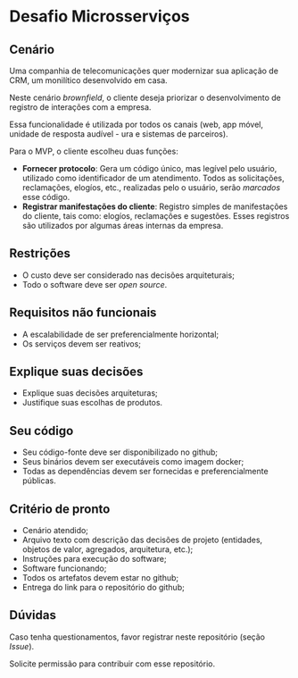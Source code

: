 # Desafio Microsserviços

## Cenário
Uma companhia de telecomunicações quer modernizar sua aplicação de CRM, um monilítico desenvolvido em casa.

Neste cenário *brownfield*, o cliente deseja priorizar o desenvolvimento de registro de interações com a empresa.

Essa funcionalidade é utilizada por todos os canais (web, app móvel, unidade de resposta audível - ura e sistemas de parceiros).

Para o MVP, o cliente escolheu duas funções:

- **Fornecer protocolo**: Gera um código único, mas legível pelo usuário, utilizado como identificador de um atendimento. Todos as solicitações, reclamações, elogíos, etc., realizadas pelo o usuário, serão *marcados* esse código.
- **Registrar manifestações do cliente**: Registro simples de manifestações do cliente, tais como: elogíos, reclamações e sugestões. Esses registros são utilizados por algumas áreas internas da empresa.

## Restrições

- O custo deve ser considerado nas decisões arquiteturais;
- Todo o software deve ser *open source*.

## Requisitos não funcionais
- A escalabilidade de ser preferencialmente horizontal;
- Os serviços devem ser reativos;

## Explique suas decisões
- Explique suas decisões arquiteturas;
- Justifique suas escolhas de produtos.

## Seu código
- Seu código-fonte deve ser disponibilizado no github;
- Seus binários devem ser executáveis como imagem docker;
- Todas as dependências devem ser fornecidas e preferencialmente públicas.

## Critério de pronto
- Cenário atendido;
- Arquivo texto com descrição das decisões de projeto (entidades, objetos de valor, agregados, arquitetura, etc.);
- Instruções para execução do software;
- Software funcionando;
- Todos os artefatos devem estar no github;
- Entrega do link para o repositório do github;

## Dúvidas
Caso tenha questionamentos, favor registrar neste repositório (seção *Issue*).

Solicite permissão para contribuir com esse repositório.